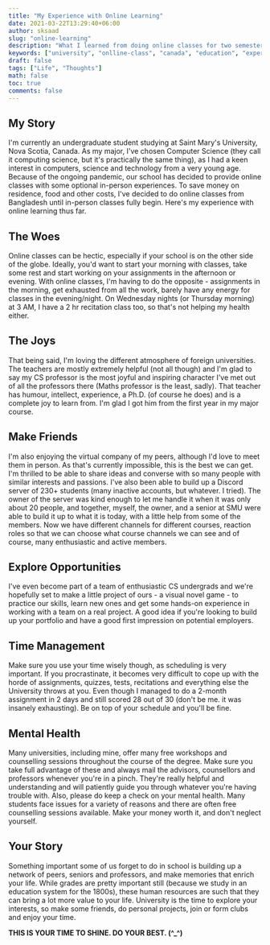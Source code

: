 ```yaml
---
title: "My Experience with Online Learning"
date: 2021-03-22T13:29:40+06:00
author: sksaad
slug: "online-learning"
description: "What I learned from doing online classes for two semesters at a foreign University"
keywords: ["university", "onlline-class", "canada", "education", "experience", "tourism"]
draft: false
tags: ["Life", "Thoughts"]
math: false
toc: true
comments: false
---
```


## My Story

I'm currently an undergraduate student studying at Saint Mary's University, Nova Scotia, Canada. As my major, I've chosen Computer Science (they call it computing science, but it's practically the same thing), as I had a keen interest in computers, science and technology from a very young age. Because of the ongoing pandemic, our school has decided to provide online classes with some optional in-person experiences. To save money on residence, food and other costs, I've decided to do online classes from Bangladesh until in-person classes fully begin. Here's my experience with online learning thus far.

## The Woes

Online classes can be hectic, especially if your school is on the other side of the globe. Ideally, you'd want to start your morning with classes, take some rest and start working on your assignments in the afternoon or evening. With online classes, I'm having to do the opposite - assignments in the morning, get exhausted from all the work, barely have any energy for classes in the evening/night. On Wednesday nights (or Thursday morning) at 3 AM, I have a 2 hr recitation class too, so that's not helping my health either.

## The Joys

That being said, I'm loving the different atmosphere of foreign universities. The teachers are mostly extremely helpful (not all though) and I'm glad to say my CS professor is the most joyful and inspiring character I've met out of all the professors there (Maths professor is the least, sadly). That teacher has humour, intellect, experience, a Ph.D. (of course he does) and is a complete joy to learn from. I'm glad I got him from the first year in my major course.

## Make Friends

I'm also enjoying the virtual company of my peers, although I'd love to meet them in person. As that's currently impossible, this is the best we can get. I'm thrilled to be able to share ideas and converse with so many people with similar interests and passions. I've also been able to build up a Discord server of 230+ students (many inactive accounts, but whatever. I tried). The owner of the server was kind enough to let me handle it when it was only about 20 people, and together, myself, the owner, and a senior at SMU were able to build it up to what it is today, with a little help from some of the members. Now we have different channels for different courses, reaction roles so that we can choose what course channels we can see and of course, many enthusiastic and active members.

## Explore Opportunities

I've even become part of a team of enthusiastic CS undergrads and we're hopefully set to make a little project of ours - a visual novel game - to practice our skills, learn new ones and get some hands-on experience in working with a team on a real project. A good idea if you're looking to build up your portfolio and have a good first impression on potential employers.

## Time Management

Make sure you use your time wisely though, as scheduling is very important. If you procrastinate, it becomes very difficult to cope up with the horde of assignments, quizzes, tests, recitations and everything else the University throws at you. Even though I managed to do a 2-month assignment in 2 days and still scored 28 out of 30 (don't be me. it was insanely exhausting). Be on top of your schedule and you'll be fine.

## Mental Health

Many universities, including mine, offer many free workshops and counselling sessions throughout the course of the degree. Make sure you take full advantage of these and always mail the advisors, counsellors and professors whenever you're in a pinch. They're really helpful and understanding and will patiently guide you through whatever you're having trouble with. Also, please do keep a check on your mental health. Many students face issues for a variety of reasons and there are often free counselling sessions available. Make your money worth it, and don't neglect yourself.

## Your Story

Something important some of us forget to do in school is building up a network of peers, seniors and professors, and make memories that enrich your life. While grades are pretty important still (because we study in an education system for the 1800s), these human resources are such that they can bring a lot more value to your life. University is the time to explore your interests, so make some friends, do personal projects, join or form clubs and enjoy your time.

**THIS IS YOUR TIME TO SHINE. DO YOUR BEST. (^_^)**
